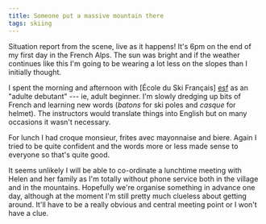 ```yaml
---
title: Someone put a massive mountain there
tags: skiing
---
```


Situation report from the scene, live as it happens! It's 6pm on the end
of my first day in the French Alps. The sun was bright and if the
weather continues like this I'm going to be wearing a lot less on the
slopes than I initially thought.

I spent the morning and afternoon with [&Eacute;cole du Ski
Fran&ccedil;ais] [esf] as an "adulte debutant" --- ie, adult beginner.
I'm slowly dredging up bits of French and learning new words (_batons_
for ski poles and _casque_ for helmet). The instructors would translate
things into English but on many occasions it wasn't necessary.

[esf]: <http://www.esf.net> "Ecole du ski francais"

For lunch I had croque monsieur, frites avec mayonnaise and biere. Again
I tried to be quite confident and the words more or less made sense to
everyone so that's quite good.

It seems unlikely I will be able to co-ordinate a lunchtime meeting with
Helen and her family as I'm totally without phone service both in the
village and in the mountains. Hopefully we're organise something in
advance one day, although at the moment I'm still pretty much clueless
about getting around. It'll have to be a really obvious and central
meeting point or I won't have a clue.


